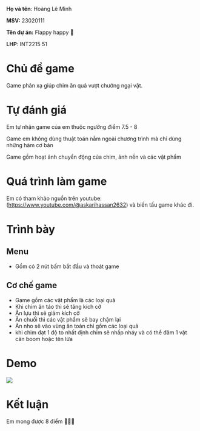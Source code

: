 **Họ và tên**: Hoàng Lê Minh

**MSV:** 23020111

**Tên dự án:** Flappy happy 🐥

**LHP**: INT2215 51

# Chủ đề game

Game phản xạ giúp chim ăn quả vượt chướng ngại vật.

# Tự đánh giá

Em tự nhận game của em thuộc ngưỡng điểm 7.5 - 8

Game em không dùng thuật toán nằm ngoài chương trình mà chỉ dùng những hàm cơ bản

Game gồm hoạt ảnh chuyển động của chim, ảnh nền và các vật phẩm


# Quá trình làm game
Em có tham khảo nguồn trên youtube: (https://www.youtube.com/@askarihassan2632) và biến tấu game khác đi.

# Trình bày

## Menu
 * Gồm có 2 nút bấm bắt đầu và thoát game
## Cơ chế game
 * Game gồm các vật phẩm là các loại quả
 * Khi chim ăn táo thì sẽ tăng kích cỡ
 * Ăn lựu thì sẽ giảm kích cỡ
 * Ăn chuối thì các vật phẩm sẽ bay chậm lại
 * Ăn nho sẽ vào vùng ăn toàn chỉ gồm các loại quả
 * khi chim đạt 1 độ to nhất định chim sẽ nhấp nháy và có thể đâm 1 vật cản boom hoặc tên lửa

# Demo

[![](https://img.youtube.com/vi/XW74gtRVfHI/maxresdefault.jpg)](https://www.youtube.com/watch?v=XW74gtRVfHI)

# Kết luận

Em mong được 8 điểm 🙏🙏🙏




